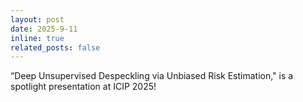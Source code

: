 ```yaml
---
layout: post
date: 2025-9-11
inline: true
related_posts: false
---
```


“Deep Unsupervised Despeckling via Unbiased Risk Estimation," is a spotlight presentation at ICIP 2025!
